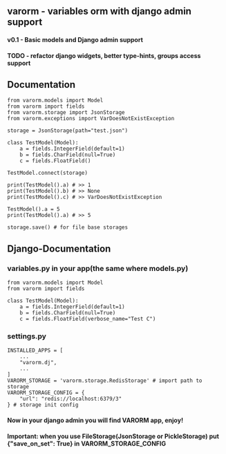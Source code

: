 ## varorm - variables orm with django admin support

#### v0.1 - Basic models and Django admin support
#### TODO - refactor django widgets, better type-hints, groups access support
## Documentation

```python3
from varorm.models import Model
from varorm import fields
from varorm.storage import JsonStorage
from varorm.exceptions import VarDoesNotExistException

storage = JsonStorage(path="test.json")

class TestModel(Model):
    a = fields.IntegerField(default=1)
    b = fields.CharField(null=True)
    c = fields.FloatField()

TestModel.connect(storage)

print(TestModel().a) # >> 1
print(TestModel().b) # >> None
print(TestModel().c) # >> VarDoesNotExistException

TestModel().a = 5
print(TestModel().a) # >> 5

storage.save() # for file base storages
```

## Django-Documentation
### variables.py in your app(the same where models.py)
```python3
from varorm.models import Model
from varorm import fields

class TestModel(Model):
    a = fields.IntegerField(default=1)
    b = fields.CharField(null=True)
    c = fields.FloatField(verbose_name="Test C")
```
### settings.py
```python3
INSTALLED_APPS = [
    ...
    "varorm.dj",
    ...
]
VARORM_STORAGE = 'varorm.storage.RedisStorage' # import path to storage
VARORM_STORAGE_CONFIG = {
    "url": "redis://localhost:6379/3"
} # storage init config
```
#### Now in your django admin you will find VARORM app, enjoy!
#### Important: when you use FileStorage(JsonStorage or PickleStorage) put {"save_on_set": True} in VARORM_STORAGE_CONFIG